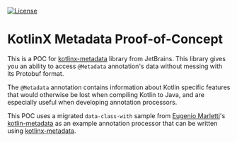 
[![License](https://img.shields.io/badge/License-MIT-blue.svg)](/LICENSE)

# KotlinX Metadata Proof-of-Concept

This is a POC for [kotlinx-metadata](https://github.com/JetBrains/kotlin/tree/master/libraries/kotlinx-metadata/jvm) library from JetBrains.
This library gives you an ability to access `@Metadata` annotation's data without messing with its Protobuf format.
 

The `@Metadata` annotation contains information about Kotlin specific features that would otherwise be lost when compiling Kotlin to Java, and are especially useful when developing annotation processors.

This POC uses a migrated `data-class-with` sample from [Eugenio Marletti](https://twitter.com/workingkills)'s [kotlin-metadata](https://github.com/Takhion/kotlin-metadata) as an example annotation processor that
can be written using [kotlinx-metadata](https://github.com/JetBrains/kotlin/tree/master/libraries/kotlinx-metadata/jvm).
